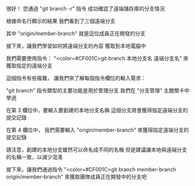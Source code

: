 很好！
您通過 "git branch -r" 指令
成功確認了遠端儲存庫的分支情況

根據命名行顯示的結果
我們看到了三個遠端分支

其中 "origin/member-branch"
就是這位成員正在開發的分支

接下來，讓我們學習如何將遠端分支的內容
獲取到本地電腦中

我們需要使用指令：
"<color=#CF001C>git branch 本地分支名 遠端分支名</color>"
來獲取指定的遠端分支

這個指令有些複雜，
讓我們來了解每個指令欄位的輸入需求：

"git branch" 指令類型的主要功能是用於管理分支
我們在 "分支管理" 主題關卡中學過

在第 3 欄位中，要輸入要創建的本地分支名稱
這個分支將會獲得指定遠端分支的提交記錄

在第 4 欄位中，
我們需要輸入 "origin/member-branch"
來獲得指定遠端分支的提交記錄

請注意，創建的本地分支雖然可以命名成不同的名稱
但是建議讓本地與遠端分支的名稱一致，以減少混淆

接下來，讓我們通過指令
"<color=#CF001C>git branch member-branch origin/member-branch</color>" 
來獲取團隊成員正在開發中的分支吧